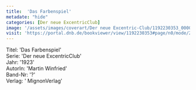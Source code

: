 ```yaml
---
title:  'Das Farbenspiel'
metadate: "hide"
categories: [Der neue ExcentricClub]
image: '/assets/images/coverart/Der neue Excentric-Club/1192230353_00000010.jpg'
visit: 'https://portal.dnb.de/bookviewer/view/1192230353#page/n0/mode/2up'
---
```

Titel: 'Das Farbenspiel' <br>
Serie: 'Der neue ExcentricClub' <br>
Jahr: '1923' <br>
AutorIn: 'Martin Winfried' <br>
Band-Nr: '?' <br>
Verlag: ' MignonVerlag'